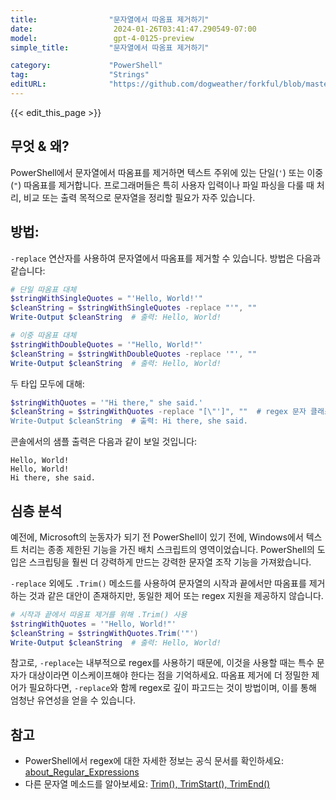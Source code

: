 ```yaml
---
title:                "문자열에서 따옴표 제거하기"
date:                  2024-01-26T03:41:47.290549-07:00
model:                 gpt-4-0125-preview
simple_title:         "문자열에서 따옴표 제거하기"

category:             "PowerShell"
tag:                  "Strings"
editURL:              "https://github.com/dogweather/forkful/blob/master/content/ko/powershell/removing-quotes-from-a-string.md"
---
```


{{< edit_this_page >}}

## 무엇 & 왜?
PowerShell에서 문자열에서 따옴표를 제거하면 텍스트 주위에 있는 단일(`'`) 또는 이중(`"`) 따옴표를 제거합니다. 프로그래머들은 특히 사용자 입력이나 파일 파싱을 다룰 때 처리, 비교 또는 출력 목적으로 문자열을 정리할 필요가 자주 있습니다.

## 방법:
`-replace` 연산자를 사용하여 문자열에서 따옴표를 제거할 수 있습니다. 방법은 다음과 같습니다:

```PowerShell
# 단일 따옴표 대체
$stringWithSingleQuotes = "'Hello, World!'"
$cleanString = $stringWithSingleQuotes -replace "'", ""
Write-Output $cleanString  # 출력: Hello, World!

# 이중 따옴표 대체
$stringWithDoubleQuotes = '"Hello, World!"'
$cleanString = $stringWithDoubleQuotes -replace '"', ""
Write-Output $cleanString  # 출력: Hello, World!
```

두 타입 모두에 대해:

```PowerShell
$stringWithQuotes = '"Hi there," she said.'
$cleanString = $stringWithQuotes -replace "[\"']", ""  # regex 문자 클래스 사용에 주목
Write-Output $cleanString  # 출력: Hi there, she said.
```

콘솔에서의 샘플 출력은 다음과 같이 보일 것입니다:

```
Hello, World!
Hello, World!
Hi there, she said.
```

## 심층 분석
예전에, Microsoft의 눈동자가 되기 전 PowerShell이 있기 전에, Windows에서 텍스트 처리는 종종 제한된 기능을 가진 배치 스크립트의 영역이었습니다. PowerShell의 도입은 스크립팅을 훨씬 더 강력하게 만드는 강력한 문자열 조작 기능을 가져왔습니다.

`-replace` 외에도 `.Trim()` 메소드를 사용하여 문자열의 시작과 끝에서만 따옴표를 제거하는 것과 같은 대안이 존재하지만, 동일한 제어 또는 regex 지원을 제공하지 않습니다.

```PowerShell
# 시작과 끝에서 따옴표 제거를 위해 .Trim() 사용
$stringWithQuotes = '"Hello, World!"'
$cleanString = $stringWithQuotes.Trim('"')
Write-Output $cleanString  # 출력: Hello, World!
```

참고로, `-replace`는 내부적으로 regex를 사용하기 때문에, 이것을 사용할 때는 특수 문자가 대상이라면 이스케이프해야 한다는 점을 기억하세요. 따옴표 제거에 더 정밀한 제어가 필요하다면, `-replace`와 함께 regex로 깊이 파고드는 것이 방법이며, 이를 통해 엄청난 유연성을 얻을 수 있습니다.

## 참고
- PowerShell에서 regex에 대한 자세한 정보는 공식 문서를 확인하세요: [about_Regular_Expressions](https://docs.microsoft.com/ko-kr/powershell/module/microsoft.powershell.core/about/about_regular_expressions?view=powershell-7.1)
- 다른 문자열 메소드를 알아보세요: [Trim(), TrimStart(), TrimEnd()](https://docs.microsoft.com/ko-kr/dotnet/api/system.string.trim?view=net-6.0)
